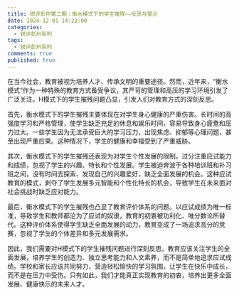 ```yaml
---
title: 锐评彭中第二期：衡水模式下的学生摧残——反思与警示
date: 2024-12-01 14:23:00
categories:
  - 锐评彭州系列
tags:
  - 锐评彭州系列
comments: true
published: true
---
```


在当今社会，教育被视为培养人才、传承文明的重要途径。然而，近年来，“衡水模式”作为一种特殊的教育方式备受争议，其严苛的管理和高压的学习环境引发了广泛关注。H模式下的学生摧残问题凸显，引发人们对教育方式的深刻反思。

<!-- more -->

首先，衡水模式下的学生摧残主要体现在对学生身心健康的严重伤害。长时间的高强度学习和严格管理，使学生缺乏充足的休息和娱乐时间，容易导致身心疲惫和压力过大。一些学生因为无法承受巨大的学习压力，出现焦虑、抑郁等心理问题，甚至出现严重后果。这种情况下，学生的健康和幸福受到了严重威胁。

其次，衡水模式下的学生摧残还表现为对学生个性发展的限制。过分注重应试能力和成绩，忽视了学生的兴趣、特长和个性发展。学生被迫奔波于各种培训班和补习班之间，没有时间去探索、发现自己的兴趣爱好，缺乏全面发展的机会。这种应试教育的模式，剥夺了学生发展多元智能和个性化特长的机会，导致学生在未来面对社会挑战时缺乏应对能力。

最后，衡水模式下的学生摧残也凸显了教育评价体系的问题。以应试成绩为唯一标准，导致学生和教师都沦为了应试的奴隶，教育的初衷被功利化、唯分数论所替代。这种评价体系使得学生缺乏全面发展的动力，教育变成了一场追求高分的竞赛，忽视了学生的个体差异和多元发展需求。

因此，我们需要对H模式下的学生摧残问题进行深刻反思。教育应该关注学生的全面发展，培养学生的创造力、独立思考能力和人文素养，而不是简单地追求应试成绩。学校和家长应该共同努力，营造轻松愉快的学习氛围，让学生在快乐中成长，而不是在压力中受伤。只有如此，我们才能真正实现教育的初衷，培养出更多全面发展、健康快乐的未来人才。
